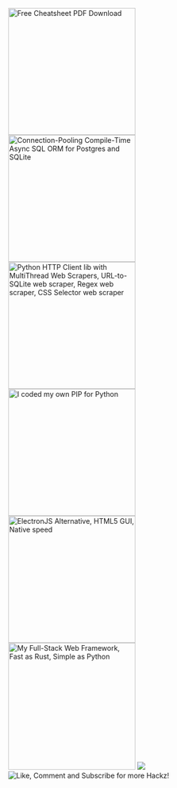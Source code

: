 [<img src="https://raw.githubusercontent.com/juancarlospaco/juancarlospaco/master/cheatsheet-pdf.png" width="256" height="256" title="Free Cheatsheet PDF Download">](https://www.overleaf.com/read/svnxffsjvscy "Free Cheatsheet PDF Download")
[<img src="https://raw.githubusercontent.com/juancarlospaco/juancarlospaco/master/gatabase.png" width="256" height="256" title="Connection-Pooling Compile-Time Async SQL ORM for Postgres and SQLite">](https://github.com/juancarlospaco/nim-gatabase#gatabase)
[<img src="https://raw.githubusercontent.com/juancarlospaco/juancarlospaco/master/ftr.png" width="256" height="256" title="Python HTTP Client lib with MultiThread Web Scrapers, URL-to-SQLite web scraper, Regex web scraper, CSS Selector web scraper">](https://github.com/juancarlospaco/faster-than-requests#faster-than-requests)
[<img src="https://raw.githubusercontent.com/juancarlospaco/plz/master/python-wat.png" width="256" height="256" title="I coded my own PIP for Python">](https://github.com/juancarlospaco/plz#plz)
[<img src="https://raw.githubusercontent.com/juancarlospaco/juancarlospaco/master/webgui.png" width="256" height="256" title="ElectronJS Alternative, HTML5 GUI, Native speed">](https://juancarlospaco.github.io/webgui)
[<img src="https://raw.githubusercontent.com/juancarlospaco/juancarlospaco/master/sticker.png" width="256" height="256" title="My Full-Stack Web Framework, Fast as Rust, Simple as Python">](https://nimwc.org)
![](https://github-readme-stats.vercel.app/api?username=juancarlospaco&show_icons=true&line_height=15)
![](https://visitor-badge.glitch.me/badge?page_id=juancarlospaco.juancarlospaco "Like, Comment and Subscribe for more Hackz!")


<!--

Here are some ideas to get you started:

- 🔭 I’m currently working on ...
- 🌱 I’m currently learning ...
- 👯 I’m looking to collaborate on ...
- 🤔 I’m looking for help with ...
- 💬 Ask me about ...
- 📫 How to reach me: ...
- 😄 Pronouns: ...
- ⚡ Fun fact: ...
-->
